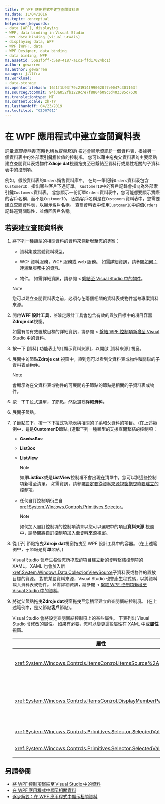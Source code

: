 ```yaml
---
title: 在 WPF 應用程式中建立查閱資料表
ms.date: 11/04/2016
ms.topic: conceptual
helpviewer_keywords:
- data [WPF], displaying
- WPF, data binding in Visual Studio
- WPF data binding [Visual Studio]
- displaying data, WPF
- WPF [WPF], data
- WPF Designer, data binding
- data binding, WPF
ms.assetid: 56a1fbff-c7e8-4187-a1c1-ffd17024bc1b
author: gewarren
ms.author: gewarren
manager: jillfra
ms.workload:
- data-storage
ms.openlocfilehash: 1631f1b93f79c21914f990620f7e0047c301163f
ms.sourcegitcommit: 94b3a052fb1229c7e7f8804b09c1d403385c7630
ms.translationtype: MT
ms.contentlocale: zh-TW
ms.lasthandoff: 04/23/2019
ms.locfileid: "62567815"
---
```

# <a name="create-lookup-tables-in-wpf-applications"></a>在 WPF 應用程式中建立查閱資料表

詞彙*查閱資料表*(有時也稱為*查閱繫結*) 描述會顯示資訊從一個資料表，根據另一個資料表中的外部索引鍵欄位值的控制項。 您可以藉由拖曳父資料表的主要節點建立查閱資料表或物件**Zdroje dat**視窗拖曳至已繫結至資料行或屬性相關的子資料表中的控制項。

例如，假設資料表的`Orders`銷售資料庫中。 在每一筆記錄`Orders`資料表包含`CustomerID`，指出哪些客戶下過訂單。 `CustomerID`中的客戶記錄會指向為外部索引鍵`Customers`資料表。 當您顯示一份訂單`Orders`資料表中，您可能想要顯示實際的客戶名稱，而不是`CustomerID`。 因為客戶名稱是在`Customers`資料表中，您需要建立查閱資料表，以顯示客戶名稱。 查閱資料表中使用`CustomerID`中的值`Orders`記錄巡覽關聯性，並傳回客戶名稱。

## <a name="to-create-a-lookup-table"></a>若要建立查閱資料表

1. 將下列一種類型的相關資料的資料來源新增至您的專案：

    - 資料集或實體資料模型。

    - WCF 資料服務，WCF 服務或 web 服務。 如需詳細資訊，請參閱[如何：連線至服務中的資料](../data-tools/how-to-connect-to-data-in-a-service.md)。

    - 物件。 如需詳細資訊，請參閱 <<c0> [ 繫結至 Visual Studio 中的物件](bind-objects-in-visual-studio.md)。

    > [!NOTE]
    > 您可以建立查閱資料表之前，必須存在兩個相關的資料表或物件當做專案資料來源。

2. 開啟**WPF 設計工具**，並確定設計工具會包含有效的置放目標中的項目容器**Zdroje dat**視窗。

     如需有關有效置放目標的詳細資訊，請參閱 <<c0> [ 繫結 WPF 控制項新增至 Visual Studio 中的資料](../data-tools/bind-wpf-controls-to-data-in-visual-studio.md)。

3. 按一下 [資料] 功能表上的 [顯示資料來源]，以開啟 [資料來源] 視窗。

4. 展開中的節點**Zdroje dat**  視窗中，直到您可以看到父資料表或物件和關聯的子資料表或物件。

    > [!NOTE]
    > 會顯示為在父資料表或物件的可展開的子節點的節點是相關的子資料表或物件。

5. 按一下下拉式選單，子節點，然後選取**詳細資料**。

6. 展開子節點。

7. 子節點底下，按一下下拉式功能表與相關的子系和父資料的項目。 (在上述範例中，這是**CustomerID**節點。)選取下列一種類型的支援查閱繫結的控制項：

    - **ComboBox**

    - **ListBox**

    - **ListView**

        > [!NOTE]
        > 如果**ListBox**或是**ListView**控制項不會出現在清單中，您可以將這些控制項新增至清單。 如需資訊，請參閱[設定要從資料來源視窗拖曳時要建立的控制項](../data-tools/set-the-control-to-be-created-when-dragging-from-the-data-sources-window.md)。

    - 任何自訂控制項衍生自<xref:System.Windows.Controls.Primitives.Selector>。

        > [!NOTE]
        > 如何加入自訂控制項的控制項清單以您可以選取中的項目**資料來源** 視窗中，請參閱[將自訂控制項加入至資料來源視窗](../data-tools/add-custom-controls-to-the-data-sources-window.md)。

8. 從 [子] 節點拖曳**Zdroje dat**視窗拖曳至 WPF 設計工具中的容器。 (在上述範例中，子節點是**訂單**節點。)

     Visual Studio 會產生每個您所拖曳的項目建立新的資料繫結控制項的 XAML。 XAML 也會加入新<xref:System.Windows.Data.CollectionViewSource>子資料表或物件的置放目標的資源。 對於某些資料來源，Visual Studio 也會產生程式碼，以將資料載入資料表或物件。 如需詳細資訊，請參閱 <<c0> [ 繫結 WPF 控制項新增至 Visual Studio 中的資料](../data-tools/bind-wpf-controls-to-data-in-visual-studio.md)。

9. 將從父節點拖曳**Zdroje dat**視窗拖曳至您稍早建立的查閱繫結控制項。 (在上述範例中，是父節點**客戶**節點)。

     Visual Studio 會將設定查閱繫結控制項上的某些屬性。 下表列出 Visual Studio 會修改的屬性。 如果有必要，您可以變更這些屬性在 XAML 中或**屬性**視窗。

    |屬性|設定說明|
    |--------------| - |
    |<xref:System.Windows.Controls.ItemsControl.ItemsSource%2A>|此屬性會指定集合或用來取得的資料，會顯示在控制項中的繫結。 Visual Studio 會將此屬性設定為<xref:System.Windows.Data.CollectionViewSource>針對您拖曳至控制項的父資料。|
    |<xref:System.Windows.Controls.ItemsControl.DisplayMemberPath%2A>|此屬性會指定在控制項中顯示之資料項目的路徑。 Visual Studio 設定此屬性的第一個資料行或屬性在父資料中，主索引鍵具有字串資料類型之後。<br /><br /> 如果您想要在父資料顯示不同的資料行或屬性，變更此屬性的不同屬性的路徑。|
    |<xref:System.Windows.Controls.Primitives.Selector.SelectedValue%2A>|Visual Studio 這個屬性繫結至資料行或您拖曳到設計工具的子資料的屬性。 這是父資料的外部索引鍵。|
    |<xref:System.Windows.Controls.Primitives.Selector.SelectedValuePath%2A>|Visual Studio 會設定這個屬性的路徑資料行或屬性的父資料的外部索引鍵的子資料。|

## <a name="see-also"></a>另請參閱

- [將 WPF 控制項繫結至 Visual Studio 中的資料](../data-tools/bind-wpf-controls-to-data-in-visual-studio.md)
- [在 WPF 應用程式中顯示相關資料](../data-tools/display-related-data-in-wpf-applications.md)
- [逐步解說：在 WPF 應用程式中顯示相關資料](../data-tools/display-related-data-in-wpf-applications.md)
